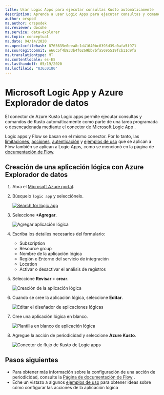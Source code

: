 ```yaml
---
title: Usar Logic Apps para ejecutar consultas Kusto automáticamente
description: Aprenda a usar Logic Apps para ejecutar consultas y comandos de Kusto automáticamente y programarlos
author: orspod
ms.author: orspodek
ms.reviewer: docohe
ms.service: data-explorer
ms.topic: conceptual
ms.date: 04/14/2020
ms.openlocfilehash: 8765635e0eea8c1d41640bc0393d39a0afa5f971
ms.sourcegitcommit: e66c5f4b833b4f6269bb7bfa5695519fcb11d9fa
ms.translationtype: MT
ms.contentlocale: es-ES
ms.lasthandoff: 05/19/2020
ms.locfileid: "83630180"
---
```

# <a name="microsoft-logic-app-and-azure-data-explorer"></a>Microsoft Logic App y Azure Explorador de datos

El conector de Azure Kusto Logic apps permite ejecutar consultas y comandos de Kusto automáticamente como parte de una tarea programada o desencadenada mediante el conector de [Microsoft Logic App](https://docs.microsoft.com/azure/logic-apps/logic-apps-what-are-logic-apps) .

Logic apps y Flow se basan en el mismo conector. Por lo tanto, las [limitaciones](flow.md#limitations), [acciones](flow.md#azure-kusto-flow-actions), [autenticación](flow.md#authentication) y [ejemplos de uso](flow.md#azure-kusto-flow-actions) que se aplican a Flow también se aplican a Logic Apps, como se mencionó en la página de [documentación de Flow](flow.md).

## <a name="how-to-create-a-logic-app-with-azure-data-explorer"></a>Creación de una aplicación lógica con Azure Explorador de datos

1. Abra el [Microsoft Azure portal](https://ms.portal.azure.com/). 
1. Búsquelo `logic app` y selecciónelo.

    [![](./Images/logicapps/logicapp-search.png "Search for logic app")](./Images/logicapps/logicapp-search.png#lightbox)

1. Seleccione **+Agregar**.

    ![Agregar aplicación lógica](./Images/logicapps/logicapp-add.png)

1. Escriba los detalles necesarios del formulario:
    * Subscription
    * Resource group
    * Nombre de la aplicación lógica
    * Región o Entorno del servicio de integración
    * Location
    * Activar o desactivar el análisis de registros
1. Seleccione **Revisar + crear**.

    ![Creación de la aplicación lógica](./Images/logicapps/logicapp-create-new.png)

1. Cuando se cree la aplicación lógica, seleccione **Editar**.

    ![Editar el diseñador de aplicaciones lógicas](./Images/logicapps/logicapp-editdesigner.png "logicapp-editdesigner")

1. Cree una aplicación lógica en blanco.

    ![Plantilla en blanco de aplicación lógica](./Images/logicapps/logicapp-blanktemplate.png "logicapp-blanktemplate")

1. Agregue la acción de periodicidad y seleccione **Azure Kusto**.

    ![Conector de flujo de Kusto de Logic apps](./Images/logicapps/logicapp-kustoconnector.png "logicapp-kustoconnector")

## <a name="next-steps"></a>Pasos siguientes

* Para obtener más información sobre la configuración de una acción de periodicidad, consulte la [Página de documentación de Flow](flow.md) .
* Eche un vistazo a algunos [ejemplos de uso](flow.md#azure-kusto-flow-actions) para obtener ideas sobre cómo configurar las acciones de la aplicación lógica
